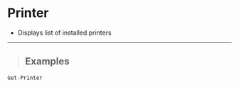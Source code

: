 # Printer

- Displays list of installed printers

---

> ## **Examples**

```PowerShell
Get-Printer
```